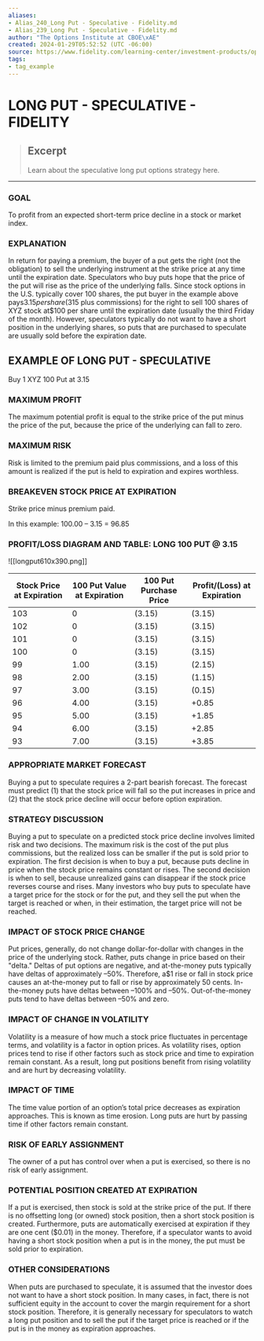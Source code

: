 ```yaml
---
aliases:
- Alias_240_Long Put - Speculative - Fidelity.md
- Alias_239_Long Put - Speculative - Fidelity.md
author: "The Options Institute at CBOE\xAE"
created: 2024-01-29T05:52:52 (UTC -06:00)
source: https://www.fidelity.com/learning-center/investment-products/options/options-strategy-guide/longput-speculative
tags:
- tag_example
---
```




# LONG PUT - SPECULATIVE - FIDELITY

> ## Excerpt
> Learn about the speculative long put options strategy here.

---
### GOAL

To profit from an expected short-term price decline in a stock or market index.

### EXPLANATION

In return for paying a premium, the buyer of a put gets the right (not the obligation) to sell the underlying instrument at the strike price at any time until the expiration date. Speculators who buy puts hope that the price of the put will rise as the price of the underlying falls. Since stock options in the U.S. typically cover 100 shares, the put buyer in the example above pays$3.15 per share ($315 plus commissions) for the right to sell 100 shares of XYZ stock at$100 per share until the expiration date (usually the third Friday of the month). However, speculators typically do not want to have a short position in the underlying shares, so puts that are purchased to speculate are usually sold before the expiration date.

## EXAMPLE OF LONG PUT - SPECULATIVE

Buy 1 XYZ 100 Put at 3.15

### MAXIMUM PROFIT

The maximum potential profit is equal to the strike price of the put minus the price of the put, because the price of the underlying can fall to zero.

### MAXIMUM RISK

Risk is limited to the premium paid plus commissions, and a loss of this amount is realized if the put is held to expiration and expires worthless.

### BREAKEVEN STOCK PRICE AT EXPIRATION

Strike price minus premium paid.

In this example: 100.00 – 3.15 = 96.85

### PROFIT/LOSS DIAGRAM AND TABLE: LONG 100 PUT @ 3.15

![[longput610x390.png]]

| Stock Price at Expiration | 100 Put Value at Expiration | 100 Put Purchase Price | Profit/(Loss) at Expiration |
| --- | --- | --- | --- |
| 103 | 0 | (3.15) | (3.15) |
| 102 | 0 | (3.15) | (3.15) |
| 101 | 0 | (3.15) | (3.15) |
| 100 | 0 | (3.15) | (3.15) |
| 99 | 1.00 | (3.15) | (2.15) |
| 98 | 2.00 | (3.15) | (1.15) |
| 97 | 3.00 | (3.15) | (0.15) |
| 96 | 4.00 | (3.15) | +0.85 |
| 95 | 5.00 | (3.15) | +1.85 |
| 94 | 6.00 | (3.15) | +2.85 |
| 93 | 7.00 | (3.15) | +3.85 |

### APPROPRIATE MARKET FORECAST

Buying a put to speculate requires a 2-part bearish forecast. The forecast must predict (1) that the stock price will fall so the put increases in price and (2) that the stock price decline will occur before option expiration.

### STRATEGY DISCUSSION

Buying a put to speculate on a predicted stock price decline involves limited risk and two decisions. The maximum risk is the cost of the put plus commissions, but the realized loss can be smaller if the put is sold prior to expiration. The first decision is when to buy a put, because puts decline in price when the stock price remains constant or rises. The second decision is when to sell, because unrealized gains can disappear if the stock price reverses course and rises. Many investors who buy puts to speculate have a target price for the stock or for the put, and they sell the put when the target is reached or when, in their estimation, the target price will not be reached.

### IMPACT OF STOCK PRICE CHANGE

Put prices, generally, do not change dollar-for-dollar with changes in the price of the underlying stock. Rather, puts change in price based on their "delta." Deltas of put options are negative, and at-the-money puts typically have deltas of approximately –50%. Therefore, a$1 rise or fall in stock price causes an at-the-money put to fall or rise by approximately 50 cents. In-the-money puts have deltas between –100% and –50%. Out-of-the-money puts tend to have deltas between –50% and zero.

### IMPACT OF CHANGE IN VOLATILITY

Volatility is a measure of how much a stock price fluctuates in percentage terms, and volatility is a factor in option prices. As volatility rises, option prices tend to rise if other factors such as stock price and time to expiration remain constant. As a result, long put positions benefit from rising volatility and are hurt by decreasing volatility.

### IMPACT OF TIME

The time value portion of an option’s total price decreases as expiration approaches. This is known as time erosion. Long puts are hurt by passing time if other factors remain constant.

### RISK OF EARLY ASSIGNMENT

The owner of a put has control over when a put is exercised, so there is no risk of early assignment.

### POTENTIAL POSITION CREATED AT EXPIRATION

If a put is exercised, then stock is sold at the strike price of the put. If there is no offsetting long (or owned) stock position, then a short stock position is created. Furthermore, puts are automatically exercised at expiration if they are one cent ($0.01) in the money. Therefore, if a speculator wants to avoid having a short stock position when a put is in the money, the put must be sold prior to expiration.

### OTHER CONSIDERATIONS

When puts are purchased to speculate, it is assumed that the investor does not want to have a short stock position. In many cases, in fact, there is not sufficient equity in the account to cover the margin requirement for a short stock position. Therefore, it is generally necessary for speculators to watch a long put position and to sell the put if the target price is reached or if the put is in the money as expiration approaches.

